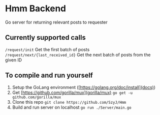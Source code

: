 # Hmm Backend
Go server for returning relevant posts to requester

## Currently supported calls
```/request/init``` Get the first batch of posts
```/request/next/{last_received_id}``` Get the next batch of posts from the given ID

## To compile and run yourself
1. Setup the GoLang environment ([https://golang.org/doc/install](docs))
2. Get [https://github.com/gorilla/mux](gorilla/mux) ```go get -u github.com/gorilla/mux```
3. Clone this repo ```git clone https://github.com/SzyJ/Hmm```
4. Build and run server on localhost ```go run ./Server/main.go```
